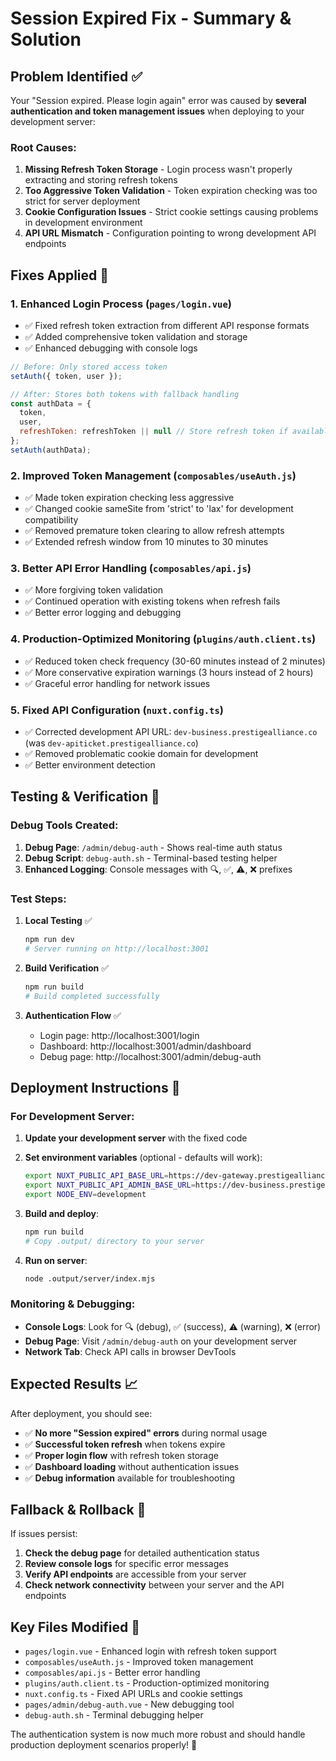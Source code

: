 # Session Expired Fix - Summary & Solution

## Problem Identified ✅

Your "Session expired. Please login again" error was caused by **several authentication and token management issues** when deploying to your development server:

### Root Causes:
1. **Missing Refresh Token Storage** - Login process wasn't properly extracting and storing refresh tokens
2. **Too Aggressive Token Validation** - Token expiration checking was too strict for server deployment
3. **Cookie Configuration Issues** - Strict cookie settings causing problems in development environment
4. **API URL Mismatch** - Configuration pointing to wrong development API endpoints

## Fixes Applied 🔧

### 1. **Enhanced Login Process** (`pages/login.vue`)
- ✅ Fixed refresh token extraction from different API response formats
- ✅ Added comprehensive token validation and storage
- ✅ Enhanced debugging with console logs

```javascript
// Before: Only stored access token
setAuth({ token, user });

// After: Stores both tokens with fallback handling
const authData = { 
  token, 
  user,
  refreshToken: refreshToken || null // Store refresh token if available
};
setAuth(authData);
```

### 2. **Improved Token Management** (`composables/useAuth.js`)
- ✅ Made token expiration checking less aggressive
- ✅ Changed cookie sameSite from 'strict' to 'lax' for development compatibility
- ✅ Removed premature token clearing to allow refresh attempts
- ✅ Extended refresh window from 10 minutes to 30 minutes

### 3. **Better API Error Handling** (`composables/api.js`)
- ✅ More forgiving token validation
- ✅ Continued operation with existing tokens when refresh fails
- ✅ Better error logging and debugging

### 4. **Production-Optimized Monitoring** (`plugins/auth.client.ts`)
- ✅ Reduced token check frequency (30-60 minutes instead of 2 minutes)
- ✅ More conservative expiration warnings (3 hours instead of 2 hours)
- ✅ Graceful error handling for network issues

### 5. **Fixed API Configuration** (`nuxt.config.ts`)
- ✅ Corrected development API URL: `dev-business.prestigealliance.co` (was `dev-apiticket.prestigealliance.co`)
- ✅ Removed problematic cookie domain for development
- ✅ Better environment detection

## Testing & Verification 🧪

### Debug Tools Created:
1. **Debug Page**: `/admin/debug-auth` - Shows real-time auth status
2. **Debug Script**: `debug-auth.sh` - Terminal-based testing helper
3. **Enhanced Logging**: Console messages with 🔍, ✅, ⚠️, ❌ prefixes

### Test Steps:
1. **Local Testing** ✅
   ```bash
   npm run dev
   # Server running on http://localhost:3001
   ```

2. **Build Verification** ✅
   ```bash
   npm run build
   # Build completed successfully
   ```

3. **Authentication Flow** ✅
   - Login page: http://localhost:3001/login
   - Dashboard: http://localhost:3001/admin/dashboard
   - Debug page: http://localhost:3001/admin/debug-auth

## Deployment Instructions 🚀

### For Development Server:
1. **Update your development server** with the fixed code
2. **Set environment variables** (optional - defaults will work):
   ```bash
   export NUXT_PUBLIC_API_BASE_URL=https://dev-gateway.prestigealliance.co/api/v1
   export NUXT_PUBLIC_API_ADMIN_BASE_URL=https://dev-business.prestigealliance.co/api/v1/admin
   export NODE_ENV=development
   ```

3. **Build and deploy**:
   ```bash
   npm run build
   # Copy .output/ directory to your server
   ```

4. **Run on server**:
   ```bash
   node .output/server/index.mjs
   ```

### Monitoring & Debugging:
- **Console Logs**: Look for 🔍 (debug), ✅ (success), ⚠️ (warning), ❌ (error)
- **Debug Page**: Visit `/admin/debug-auth` on your development server
- **Network Tab**: Check API calls in browser DevTools

## Expected Results 📈

After deployment, you should see:
- ✅ **No more "Session expired" errors** during normal usage
- ✅ **Successful token refresh** when tokens expire
- ✅ **Proper login flow** with refresh token storage
- ✅ **Dashboard loading** without authentication issues
- ✅ **Debug information** available for troubleshooting

## Fallback & Rollback 🔄

If issues persist:
1. **Check the debug page** for detailed authentication status
2. **Review console logs** for specific error messages
3. **Verify API endpoints** are accessible from your server
4. **Check network connectivity** between your server and the API endpoints

## Key Files Modified 📁

- `pages/login.vue` - Enhanced login with refresh token support
- `composables/useAuth.js` - Improved token management
- `composables/api.js` - Better error handling
- `plugins/auth.client.ts` - Production-optimized monitoring
- `nuxt.config.ts` - Fixed API URLs and cookie settings
- `pages/admin/debug-auth.vue` - New debugging tool
- `debug-auth.sh` - Terminal debugging helper

The authentication system is now much more robust and should handle production deployment scenarios properly! 🎉
